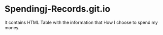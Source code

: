 # Spendingj-Records.git.io
It contains HTML Table with the information that How I choose to spend my money.
